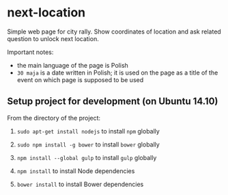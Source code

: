 # next-location

Simple web page for city rally. Show coordinates of location and ask related question to unlock next location.

Important notes:

* the main language of the page is Polish
* `30 maja` is a date written in Polish; it is used on the page as a title of the event on which page is supposed to be used

## Setup project for development (on Ubuntu 14.10)

From the directory of the project:

1. `sudo apt-get install nodejs` to install `npm` globally

2. `sudo npm install -g bower` to install `bower` globally

3. `npm install --global gulp` to install `gulp` globally

4. `npm install` to install Node dependencies

5. `bower install` to install Bower dependencies
